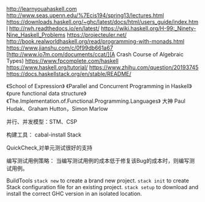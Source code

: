 http://learnyouahaskell.com
http://www.seas.upenn.edu/%7Ecis194/spring13/lectures.html
https://downloads.haskell.org/~ghc/latest/docs/html/users_guide/index.html
http://rwh.readthedocs.io/en/latest/
https://wiki.haskell.org/H-99:_Ninety-Nine_Haskell_Problems
https://projecteuler.net/
http://book.realworldhaskell.org/read/programming-with-monads.html
https://www.jianshu.com/c/0f99db661a67
[http://www.io7m.com/documents/ccat/](A Crash Course of Algebraic Types)
https://www.fpcomplete.com/haskell
https://www.haskell.org/tutorial/
https://www.zhihu.com/question/20193745
https://docs.haskellstack.org/en/stable/README/

《School of Expression》
《Parallel and Concurrent Programming in Haskell》
《pure functional data structure》
《The.Implementation.of.Functional.Programming.Languages》
大神
Paul Hudak、Graham Hutton，Simon Marlow

并行、并发模型：STM、CSP


构建工具：
cabal-install
Stack

QuickCheck,对单元测试很好的支持

编写测试用例策略：
当编写测试用例的成本低于修复该Bug的成本时，则编写测试用例。


BuildTools
`stack new` to create a brand new project.
`stack init` to create Stack configuration file for an existing project.
`stack setup` to download and install the correct GHC version in an isolated location.
